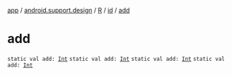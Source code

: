 [app](../../../index.md) / [android.support.design](../../index.md) / [R](../index.md) / [id](index.md) / [add](.)

# add

`static val add: `[`Int`](https://kotlinlang.org/api/latest/jvm/stdlib/kotlin/-int/index.html)
`static val add: `[`Int`](https://kotlinlang.org/api/latest/jvm/stdlib/kotlin/-int/index.html)
`static val add: `[`Int`](https://kotlinlang.org/api/latest/jvm/stdlib/kotlin/-int/index.html)
`static val add: `[`Int`](https://kotlinlang.org/api/latest/jvm/stdlib/kotlin/-int/index.html)